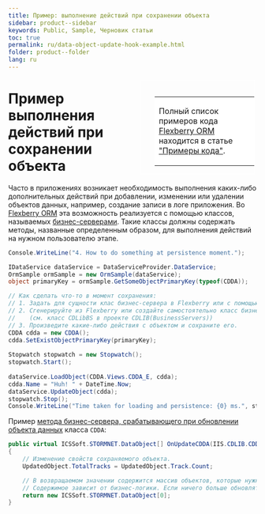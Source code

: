```yaml
---
title: Пример: выполнение действий при сохранении объекта
sidebar: product--sidebar
keywords: Public, Sample, Черновик статьи
toc: true
permalink: ru/data-object-update-hook-example.html
folder: product--folder
lang: ru
---
```


<div style="margin:5px; padding-left:28px; float:right; width:40%; outline:1px solid white;"> <br> <table border="0" width="100%" bgcolor="#6495ED"> <tbody><tr><td bgcolor="#FFFFFF"> 

Полный список примеров кода [Flexberry ORM](flexberry-o-r-m.html) находится в статье ["Примеры кода"](code-samples.html).

</td>
</tr></tbody></table></a>
</div>

# Пример выполнения действий при сохранении объекта

Часто в приложениях возникает необходимость выполнения каких-либо дополнительных действий при добавлении, изменении или удалении объектов данных, например, создание записи в логе приложения.
Во [Flexberry ORM](flexberry-o-r-m.html) эта возможность реализуется с помощью классов, называемых [бизнес-серверами](business--servers--wrapper--business--facade.html). Такие классы должны содержать методы, названные определенным образом, для выполнения действий на нужном пользователю этапе.

```cs
Console.WriteLine("4. How to do something at persistence moment.");

IDataService dataService = DataServiceProvider.DataService;
OrmSample ormSample = new OrmSample(dataService);
object primaryKey = ormSample.GetSomeObjectPrimaryKey(typeof(CDDA));

// Как сделать что-то в момент сохранения:
// 1. Задать для сущности клас бизнес-сервера в Flexberry или с помощью .Net-атрибута BusinessServer (см. класс CDDA в проекте CDLIB(Objects)).
// 2. Сгенерируйте из Flexberry или создайте самостоятельно класс бизнес-сервера с методом, обрабатывающим сохранение объектов, и реализуйте его 
//    (см. класс CDLibBS в проекте CDLIB(BusinessServers))
// 3. Произведите какие-либо действия с объектом и сохраните его.
CDDA cdda = new CDDA();
cdda.SetExistObjectPrimaryKey(primaryKey);
            
Stopwatch stopwatch = new Stopwatch();
stopwatch.Start();
            
dataService.LoadObject(CDDA.Views.CDDA_E, cdda);
cdda.Name = "Huh! " + DateTime.Now;
dataService.UpdateObject(cdda);
stopwatch.Stop();
Console.WriteLine("Time taken for loading and persistence: {0} ms.", stopwatch.ElapsedMilliseconds);
```
Пример [метода бизнес-сервера, срабатывающего при обновлении объекта данных](otrabotka-polzovatelskih-operacii-v-processe-raboty-servisa-dannyh-integraciya-s-biznes-serverom.html) класса `CDDA`:
```cs
public virtual ICSSoft.STORMNET.DataObject[] OnUpdateCDDA(IIS.CDLIB.CDDA UpdatedObject)
{
    // Изменение свойств сохраняемого объекта.
    UpdatedObject.TotalTracks = UpdatedObject.Track.Count;

    // В возвращаемом значении содержится массив объектов, которые нужно обновить, помимо UpdatedObject.
    // Содержимое зависит от бизнес-логики. Если ничего больше обновлять не требуется, возвращается пустой массив.
    return new ICSSoft.STORMNET.DataObject[0];
}
```
